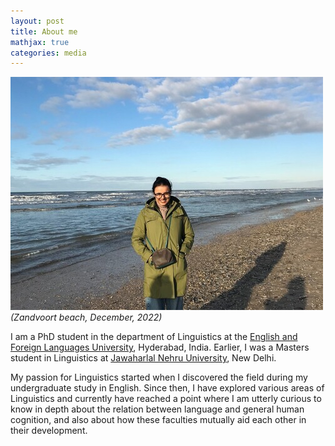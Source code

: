 ```yaml
---
layout: post
title: About me
mathjax: true
categories: media
---
```

![Netherlands](website_profile.jpg)
*(Zandvoort beach, December, 2022)*

I am a PhD student in the department of Linguistics at the [English and Foreign Languages University](http://www.efluniversity.ac.in/), Hyderabad, India. Earlier, I was a Masters student in Linguistics at [Jawaharlal Nehru University](https://www.jnu.ac.in/main/), New Delhi. 

My passion for Linguistics started when I discovered the field during my undergraduate study in English. Since then, I have explored various areas of Linguistics and currently have reached a point where I am utterly curious to know in depth about the relation between language and general human cognition, and also about how these faculties mutually aid each other in their development.

